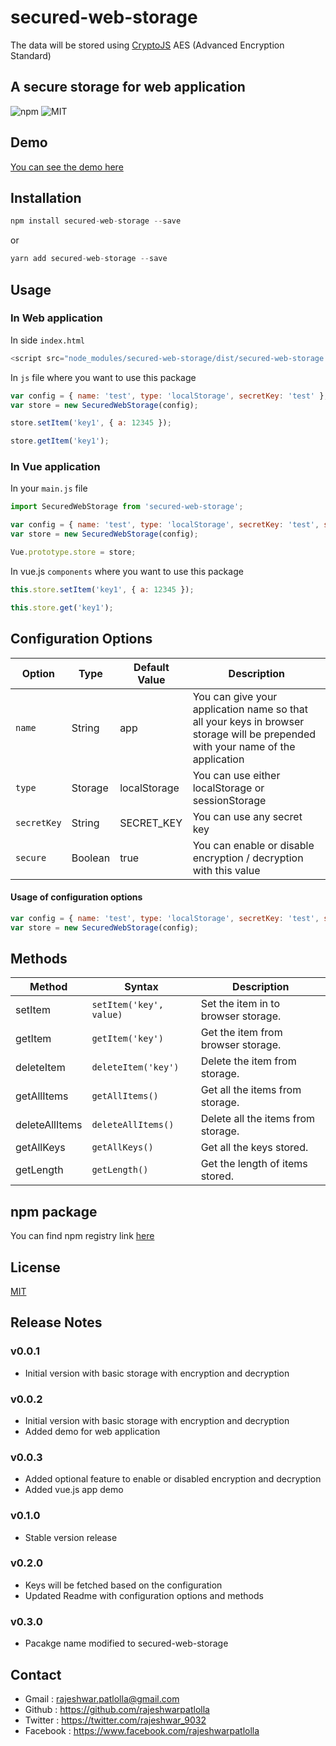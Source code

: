 # secured-web-storage
The data will be stored using [CryptoJS](https://github.com/brix/crypto-js) AES (Advanced Encryption Standard)
## A secure storage for web application

![npm](https://img.shields.io/npm/v/secured-web-storage?color=brightgreen&style=plastic) ![MIT](https://img.shields.io/npm/l/secured-web-storage?color=brightgreen&style=plastic)

## Demo

[You can see the demo here](https://rajeshwarpatlolla.github.io/secured-web-storage/demo/)

## Installation

```javascript
npm install secured-web-storage --save
```

or

```javascript
yarn add secured-web-storage --save
```

## Usage

### In Web application
In side `index.html`
```javascript
<script src="node_modules/secured-web-storage/dist/secured-web-storage.js"></script>
````

In `js` file where you want to use this package
```javascript
var config = { name: 'test', type: 'localStorage', secretKey: 'test' };
var store = new SecuredWebStorage(config);

store.setItem('key1', { a: 12345 });

store.getItem('key1');
````
### In Vue application

In your `main.js` file

```javascript
import SecuredWebStorage from 'secured-web-storage';

var config = { name: 'test', type: 'localStorage', secretKey: 'test', secure: true };
var store = new SecuredWebStorage(config);

Vue.prototype.store = store;
```

In vue.js `components` where you want to use this package

```javascript
this.store.setItem('key1', { a: 12345 });

this.store.get('key1');
```

## Configuration Options

Option  | Type | Default Value | Description
------  | ---- | ------------- | -----------
`name`    | String | app |  You can give your application name so that all your keys in browser storage will be prepended with your name of the application
`type`    | Storage | localStorage |  You can use either localStorage or sessionStorage
`secretKey` | String | SECRET_KEY | You can use any secret key
`secure`  | Boolean | true |  You can enable or disable encryption / decryption with this value

#### Usage of configuration options
```javascript
var config = { name: 'test', type: 'localStorage', secretKey: 'test', secure: true };
var store = new SecuredWebStorage(config);
````

## Methods

Method  | Syntax | Description
------  | ------ |  -----------
setItem | `setItem('key', value)` | Set the item in to browser storage.
getItem | `getItem('key')` | Get the item from browser storage.
deleteItem | `deleteItem('key')` | Delete the item from storage.
getAllItems | `getAllItems()` | Get all the items from storage.
deleteAllItems | `deleteAllItems()` | Delete all the items from storage.
getAllKeys | `getAllKeys()` | Get all the keys stored.
getLength | `getLength()` | Get the length of items stored.

## npm package
You can find npm registry link [here](https://www.npmjs.com/package/secured-web-storage)
## License

[MIT](https://github.com/rajeshwarpatlolla/secured-web-storage/blob/master/LICENSE.md)

## Release Notes
### v0.0.1
- Initial version with basic storage with encryption and decryption

### v0.0.2
- Initial version with basic storage with encryption and decryption
- Added demo for web application

### v0.0.3
- Added optional feature to enable or disabled encryption and decryption
- Added vue.js app demo

### v0.1.0
- Stable version release

### v0.2.0
- Keys will be fetched based on the configuration
- Updated Readme with configuration options and methods

### v0.3.0
- Pacakge name modified to secured-web-storage

## Contact

- Gmail : rajeshwar.patlolla@gmail.com
- Github : https://github.com/rajeshwarpatlolla
- Twitter : https://twitter.com/rajeshwar_9032
- Facebook : https://www.facebook.com/rajeshwarpatlolla

